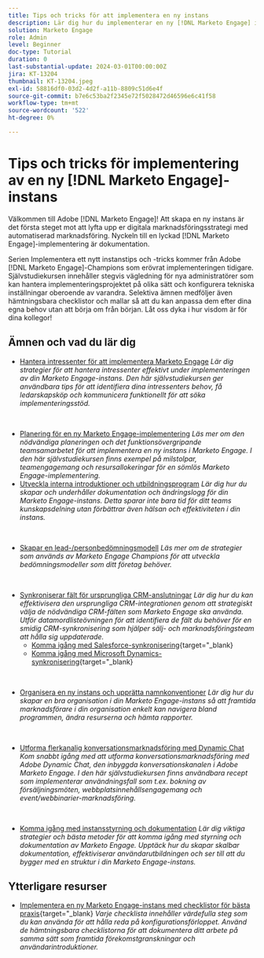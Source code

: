 ```yaml
---
title: Tips och tricks för att implementera en ny instans
description: Lär dig hur du implementerar en ny [!DNL Marketo Engage] instans för att få ut så mycket som möjligt av dess kraft.
solution: Marketo Engage
role: Admin
level: Beginner
doc-type: Tutorial
duration: 0
last-substantial-update: 2024-03-01T00:00:00Z
jira: KT-13204
thumbnail: KT-13204.jpeg
exl-id: 58816df0-03d2-4d2f-a11b-8809c51d6e4f
source-git-commit: b7e6c53ba2f2345e72f5028472d46596e6c41f58
workflow-type: tm+mt
source-wordcount: '522'
ht-degree: 0%

---
```


# Tips och tricks för implementering av en ny [!DNL Marketo Engage]-instans

Välkommen till Adobe [!DNL Marketo Engage]! Att skapa en ny instans är det första steget mot att lyfta upp er digitala marknadsföringsstrategi med automatiserad marknadsföring. Nyckeln till en lyckad [!DNL Marketo Engage]-implementering är dokumentation.

Serien Implementera ett nytt instanstips och -tricks kommer från Adobe [!DNL Marketo Engage]-Champions som erövrat implementeringen tidigare. Självstudiekursen innehåller stegvis vägledning för nya administratörer som kan hantera implementeringsprojektet på olika sätt och konfigurera tekniska inställningar oberoende av varandra. Selektiva ämnen medföljer även hämtningsbara checklistor och mallar så att du kan anpassa dem efter dina egna behov utan att börja om från början. Låt oss dyka i hur visdom är för dina kollegor!

## Ämnen och vad du lär dig

* [Hantera intressenter för att implementera Marketo Engage](/help/marketo-tutorial-implementing-new-instance/managing-stakeholder-communications.md)
  *Lär dig strategier för att hantera intressenter effektivt under implementeringen av din Marketo Engage-instans. Den här självstudiekursen ger användbara tips för att identifiera dina intressenters behov, få ledarskapsköp och kommunicera funktionellt för att söka implementeringsstöd.*
<br>

* [Planering för en ny Marketo Engage-implementering](/help/marketo-tutorial-implementing-new-instance/planning-for-new-implementation.md)
  *Läs mer om den nödvändiga planeringen och det funktionsövergripande teamsamarbetet för att implementera en ny instans i Marketo Engage. I den här självstudiekursen finns exempel på milstolpar, teamengagemang och resursallokeringar för en sömlös Marketo Engage-implementering.*
  <br>
* [Utveckla interna introduktioner och utbildningsprogram](/help/marketo-tutorial-implementing-new-instance/internal-training-roadshow.md)
  *Lär dig hur du skapar och underhåller dokumentation och ändringslogg för din Marketo Engage-instans. Detta sparar inte bara tid för ditt teams kunskapsdelning utan förbättrar även hälsan och effektiviteten i din instans.*
<br>

* [Skapar en lead-/personbedömningsmodell](/help/marketo-tutorial-implementing-new-instance/building-person-scoring-model.md)
  *Läs mer om de strategier som används av Marketo Engage Champions för att utveckla bedömningsmodeller som ditt företag behöver.*
<br>

* [Synkroniserar fält för ursprungliga CRM-anslutningar](/help/marketo-tutorial-implementing-new-instance/syncing-fields-for-crm-integration.md)
  *Lär dig hur du kan effektivisera den ursprungliga CRM-integrationen genom att strategiskt välja de nödvändiga CRM-fälten som Marketo Engage ska använda. Utför datamordlisteövningen för att identifiera de fält du behöver för en smidig CRM-synkronisering som hjälper sälj- och marknadsföringsteam att hålla sig uppdaterade.*
   * [Komma igång med Salesforce-synkronisering](https://experienceleague.adobe.com/en/docs/marketo-learn/tutorials/lead-and-data-management/salesforce-sync-setup){target="_blank}
   * [Komma igång med Microsoft Dynamics-synkronisering](https://experienceleague.adobe.com/en/docs/marketo-learn/tutorials/lead-and-data-management/microsoft-dynamics-sync-setup){target="_blank}
<br>

* [Organisera en ny instans och upprätta namnkonventioner](/help/marketo-tutorial-implementing-new-instance/organizing-new-instance.md)
  *Lär dig hur du skapar en bra organisation i din Marketo Engage-instans så att framtida marknadsförare i din organisation enkelt kan navigera bland programmen, ändra resurserna och hämta rapporter.*
<br>

* [Utforma flerkanalig konversationsmarknadsföring med Dynamic Chat](/help/marketo-tutorial-implementing-new-instance/designing-omnichannel-conversational-marketing.md)
  *Kom snabbt igång med att utforma konversationsmarknadsföring med Adobe Dynamic Chat, den inbyggda konversationskanalen i Adobe Marketo Engage. I den här självstudiekursen finns användbara recept som implementerar användningsfall som t.ex. bokning av försäljningsmöten, webbplatsinnehållsengagemang och event/webbinarier-marknadsföring.*
<br>

* [Komma igång med instansstyrning och dokumentation](/help/marketo-tutorial-implementing-new-instance/documenting-your-instance.md)
  *Lär dig viktiga strategier och bästa metoder för att komma igång med styrning och dokumentation av Marketo Engage. Upptäck hur du skapar skalbar dokumentation, effektiviserar användarutbildningen och ser till att du bygger med en struktur i din Marketo Engage-instans.*

## Ytterligare resurser

* [Implementera en ny Marketo Engage-instans med checklistor för bästa praxis](https://experienceleague.adobe.com/en/docs/marketo/using/getting-started/implementing-a-new-marketo-engage-instance/where-to-start){target="_blank}
  *Varje checklista innehåller värdefulla steg som du kan använda för att hålla reda på konfigurationsförloppet. Använd de hämtningsbara checklistorna för att dokumentera ditt arbete på samma sätt som framtida förekomstgranskningar och användarintroduktioner.*

